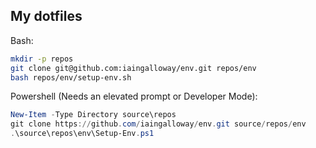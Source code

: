 My dotfiles
---

Bash:
```bash
mkdir -p repos
git clone git@github.com:iaingalloway/env.git repos/env
bash repos/env/setup-env.sh
```

Powershell (Needs an elevated prompt or Developer Mode):
```powershell
New-Item -Type Directory source\repos
git clone https://github.com/iaingalloway/env.git source/repos/env
.\source\repos\env\Setup-Env.ps1
```

